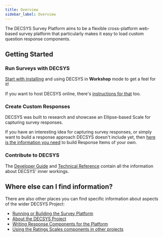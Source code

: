 ```yaml
---
title: Overview
sidebar_label: Overview
---
```


The DECSYS Survey Platform aims to be a flexible cross-platform web-based survey platform that particularly makes it easy to load custom question response components.

## Getting Started

### Run Surveys with DECSYS

[Start with installing](./installation#workshop-mode-setup) and using DECSYS in **Workshop** mode to get a feel for it!

If you want to host DECSYS online, there's [instructions for that](./installation#hosted-mode-setup) too.

### Create Custom Responses

DECSYS was built to research and showcase an Ellipse-based Scale for capturing survey responses.

If you have an interesting idea for capturing survey responses, or simply want to build a response approach DECSYS doesn't include yet, then [here is the information you need]() to build Response Items of your own.

### Contribute to DECSYS

The [Developer Guide](../devs/contributing/source-code) and [Technical Reference](../devs/technical/architecture) contain all the information about DECSYS' inner workings.

## Where else can I find information?
There are also other places you can find specific information about aspects of the wider DECSYS Project:

- [Running or Building the Survey Platform](https://github.com/decsys/decsys/blob/master/README.md)
- [About the DECSYS Project](http://www.lucidresearch.org/decsys.html)
- [Writing Response Components for the Platform](https://github.com/decsys/component-boilerplate/wiki)
- [Using the Ratings Scales components in other projects](https://decsys.github.io/rating-scales/)
